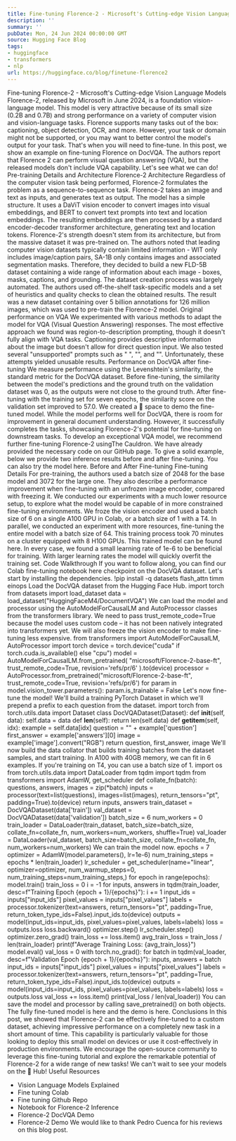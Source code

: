 ```yaml
---
title: Fine-tuning Florence-2 - Microsoft's Cutting-edge Vision Language Models
description: ''
summary: ''
pubDate: Mon, 24 Jun 2024 00:00:00 GMT
source: Hugging Face Blog
tags:
- huggingface
- transformers
- nlp
url: https://huggingface.co/blog/finetune-florence2
---
```


Fine-tuning Florence-2 - Microsoft's Cutting-edge Vision Language Models
Florence-2, released by Microsoft in June 2024, is a foundation vision-language model. This model is very attractive because of its small size (0.2B and 0.7B) and strong performance on a variety of computer vision and vision-language tasks.
Florence supports many tasks out of the box: captioning, object detection, OCR, and more. However, your task or domain might not be supported, or you may want to better control the model's output for your task. That's when you will need to fine-tune.
In this post, we show an example on fine-tuning Florence on DocVQA. The authors report that Florence 2 can perform visual question answering (VQA), but the released models don't include VQA capability. Let's see what we can do!
Pre-training Details and Architecture
Florence-2 Architecture
Regardless of the computer vision task being performed, Florence-2 formulates the problem as a sequence-to-sequence task. Florence-2 takes an image and text as inputs, and generates text as output. The model has a simple structure. It uses a DaViT vision encoder to convert images into visual embeddings, and BERT to convert text prompts into text and location embeddings. The resulting embeddings are then processed by a standard encoder-decoder transformer architecture, generating text and location tokens. Florence-2's strength doesn't stem from its architecture, but from the massive dataset it was pre-trained on. The authors noted that leading computer vision datasets typically contain limited information - WIT only includes image/caption pairs, SA-1B only contains images and associated segmentation masks. Therefore, they decided to build a new FLD-5B dataset containing a wide range of information about each image - boxes, masks, captions, and grounding. The dataset creation process was largely automated. The authors used off-the-shelf task-specific models and a set of heuristics and quality checks to clean the obtained results. The result was a new dataset containing over 5 billion annotations for 126 million images, which was used to pre-train the Florence-2 model.
Original performance on VQA
We experimented with various methods to adapt the model for VQA (Visual Question Answering) responses. The most effective approach we found was region-to-description prompting, though it doesn't fully align with VQA tasks. Captioning provides descriptive information about the image but doesn't allow for direct question input. We also tested several "unsupported" prompts such as " <VQA>", "<vqa>", and "<Visual question answering>". Unfortunately, these attempts yielded unusable results.
Performance on DocVQA after fine-tuning
We measure performance using the Levenshtein's similarity, the standard metric for the DocVQA dataset. Before fine-tuning, the similarity between the model's predictions and the ground truth on the validation dataset was 0, as the outputs were not close to the ground truth. After fine-tuning with the training set for seven epochs, the similarity score on the validation set improved to 57.0. We created a 🤗 space to demo the fine-tuned model. While the model performs well for DocVQA, there is room for improvement in general document understanding. However, it successfully completes the tasks, showcasing Florence-2's potential for fine-tuning on downstream tasks. To develop an exceptional VQA model, we recommend further fine-tuning Florence-2 usingThe Cauldron. We have already provided the necessary code on our GitHub page.
To give a solid example, below we provide two inference results before and after fine-tuning. You can also try the model here.
Before and After Fine-tuning
Fine-tuning Details
For pre-training, the authors used a batch size of 2048 for the base model and 3072 for the large one. They also describe a performance improvement when fine-tuning with an unfrozen image encoder, compared with freezing it.
We conducted our experiments with a much lower resource setup, to explore what the model would be capable of in more constrained fine-tuning environments. We froze the vision encoder and used a batch size of 6 on a single A100 GPU in Colab, or a batch size of 1 with a T4. In parallel, we conducted an experiment with more resources, fine-tuning the entire model with a batch size of 64. This training process took 70 minutes on a cluster equipped with 8 H100 GPUs. This trained model can be found here.
In every case, we found a small learning rate of 1e-6 to be beneficial for training. With larger learning rates the model will quickly overfit the training set.
Code Walkthrough
If you want to follow along, you can find our Colab fine-tuning notebook here checkpoint on the DocVQA dataset. Let's start by installing the dependencies.
!pip install -q datasets flash_attn timm einops
Load the DocVQA dataset from the Hugging Face Hub.
import torch
from datasets import load_dataset
data = load_dataset("HuggingFaceM4/DocumentVQA")
We can load the model and processor using the AutoModelForCausalLM
and AutoProcessor
classes from the transformers library. We need to pass trust_remote_code=True
because the model uses custom code – it has not been natively integrated into transformers yet. We will also freeze the vision encoder to make fine-tuning less expensive.
from transformers import AutoModelForCausalLM, AutoProcessor
import torch
device = torch.device("cuda" if torch.cuda.is_available() else "cpu")
model = AutoModelForCausalLM.from_pretrained(
"microsoft/Florence-2-base-ft",
trust_remote_code=True,
revision='refs/pr/6'
).to(device)
processor = AutoProcessor.from_pretrained("microsoft/Florence-2-base-ft",
trust_remote_code=True, revision='refs/pr/6')
for param in model.vision_tower.parameters():
param.is_trainable = False
Let's now fine-tune the model! We'll build a training PyTorch Dataset in which we'll prepend a <DocVQA> prefix to each question from the dataset.
import torch from torch.utils.data import Dataset
class DocVQADataset(Dataset):
def __init__(self, data):
self.data = data
def __len__(self):
return len(self.data)
def __getitem__(self, idx):
example = self.data[idx]
question = "<DocVQA>" + example['question']
first_answer = example['answers'][0]
image = example['image'].convert("RGB")
return question, first_answer, image
We'll now build the data collator that builds training batches from the dataset samples, and start training. In A100 with 40GB memory, we can fit in 6 examples. If you're training on T4, you can use a batch size of 1.
import os
from torch.utils.data import DataLoader
from tqdm import tqdm
from transformers import AdamW, get_scheduler
def collate_fn(batch):
questions, answers, images = zip(*batch)
inputs = processor(text=list(questions), images=list(images), return_tensors="pt", padding=True).to(device)
return inputs, answers
train_dataset = DocVQADataset(data['train'])
val_dataset = DocVQADataset(data['validation'])
batch_size = 6
num_workers = 0
train_loader = DataLoader(train_dataset, batch_size=batch_size,
collate_fn=collate_fn, num_workers=num_workers, shuffle=True)
val_loader = DataLoader(val_dataset, batch_size=batch_size,
collate_fn=collate_fn, num_workers=num_workers)
We can train the model now.
epochs = 7
optimizer = AdamW(model.parameters(), lr=1e-6)
num_training_steps = epochs * len(train_loader)
lr_scheduler = get_scheduler(name="linear", optimizer=optimizer,
num_warmup_steps=0, num_training_steps=num_training_steps,)
for epoch in range(epochs):
model.train()
train_loss = 0
i = -1
for inputs, answers in tqdm(train_loader, desc=f"Training Epoch {epoch + 1}/{epochs}"):
i += 1
input_ids = inputs["input_ids"]
pixel_values = inputs["pixel_values"]
labels = processor.tokenizer(text=answers, return_tensors="pt", padding=True, return_token_type_ids=False).input_ids.to(device)
outputs = model(input_ids=input_ids, pixel_values=pixel_values, labels=labels)
loss = outputs.loss
loss.backward()
optimizer.step()
lr_scheduler.step()
optimizer.zero_grad()
train_loss += loss.item()
avg_train_loss = train_loss / len(train_loader)
print(f"Average Training Loss: {avg_train_loss}")
model.eval()
val_loss = 0
with torch.no_grad():
for batch in tqdm(val_loader, desc=f"Validation Epoch {epoch + 1}/{epochs}"):
inputs, answers = batch
input_ids = inputs["input_ids"]
pixel_values = inputs["pixel_values"]
labels = processor.tokenizer(text=answers, return_tensors="pt", padding=True, return_token_type_ids=False).input_ids.to(device)
outputs = model(input_ids=input_ids, pixel_values=pixel_values, labels=labels)
loss = outputs.loss
val_loss += loss.item()
print(val_loss / len(val_loader))
You can save the model and processor by calling save_pretrained()
on both objects. The fully fine-tuned model is here and the demo is here.
Conclusions
In this post, we showed that Florence-2 can be effectively fine-tuned to a custom dataset, achieving impressive performance on a completely new task in a short amount of time. This capability is particularly valuable for those looking to deploy this small model on devices or use it cost-effectively in production environments. We encourage the open-source community to leverage this fine-tuning tutorial and explore the remarkable potential of Florence-2 for a wide range of new tasks! We can't wait to see your models on the 🤗 Hub!
Useful Resources
- Vision Language Models Explained
- Fine tuning Colab
- Fine tuning Github Repo
- Notebook for Florence-2 Inference
- Florence-2 DocVQA Demo
- Florence-2 Demo
We would like to thank Pedro Cuenca for his reviews on this blog post.
